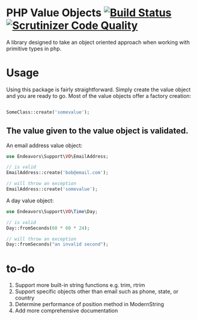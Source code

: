 # PHP Value Objects [![Build Status](https://travis-ci.org/hendeavors/support-vo.svg?branch=2.3)](https://travis-ci.org/hendeavors/support-vo) [![Scrutinizer Code Quality](https://scrutinizer-ci.com/g/hendeavors/support-vo/badges/quality-score.png?b=2.4)](https://scrutinizer-ci.com/g/hendeavors/support-vo/?branch=2.4)

A library designed to take an object oriented approach when working with primitive types in php.

# Usage

Using this package is fairly straightforward. Simply create the value object and you are ready to go. Most of the value objects offer a factory creation:

```php

SomeClass::create('somevalue');

```

## The value given to the value object is validated.

An email address value object:

```php
use Endeavors\Support\VO\EmailAddress;

// is valid
EmailAddress::create('bob@email.com');

// will throw an exception
EmailAddress::create('somevalue');

```

A day value object:

```php
use Endeavors\Support\VO\Time\Day;

// is valid
Day::fromSeconds(60 * 60 * 24);

// will throw an exception
Day::fromSeconds("an invalid second");

```

# to-do
1. Support more built-in string functions e.g. trim, rtrim
2. Support specific objects other than email such as phone, state, or country
3. Determine performance of position method in ModernString
4. Add more comprehensive documentation
